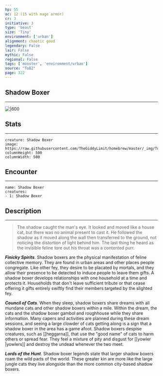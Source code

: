 ```yaml
---
hp: 55
ac: 12 (15 with mage armor)
cr: 3
initiative: 3
type: 'beast'    
size: 'Tiny'
environment: ['urban']
alignment: chaotic good
legendary: False
lair: False
mythic: False
regional: False
tags: ['monster', 'environment/urban']
source: "ToB2"
page: 322
---
```


## Shadow Boxer
---

![|600](https://raw.githubusercontent.com/TheGiddyLimit/homebrew/master/_img/ToB2/creature/Shadow%20Boxer.webp)

## Stats
---

```statblock
creature: Shadow Boxer
image: https://raw.githubusercontent.com/TheGiddyLimit/homebrew/master/_img/ToB2/creature/token/Shadow%20Boxer%20%28Token%29.png
columnHeight: 500
columnWidth: 500
```

## Encounter
---

```encounter-table
name: Shadow Boxer
creatures:
- 1: Shadow Boxer
```

## Description
---
>The shadow caught the man's eye. It looked and moved like a house cat, but there was no animal present to cast it. He followed the shadow as it moved along the wall then transferred to the ground, not noticing the distortion of light behind him. The last thing he heard as the invisible feline tore out his throat was a contented purr.

**_Finicky Spirits_**. Shadow boxers are the physical manifestation of feline collective memory. They are found in urban areas and other places people congregate. Like other fey, they desire to be placated by mortals, and they allow their presence to be detected to induce people to leave them gifts. A shadow boxer develops relationships with one household at a time and protects it. Households that don't leave sufficient tribute or that cease offering it gifts entirely swiftly find their members targeted by the slighted fey.

**_Council of Cats_**. When they sleep, shadow boxers share dreams with all mundane cats and other shadow boxers within a mile. Within the dream, the cats and the shadow boxer gambol and roughhouse while they share information. Many capers and activities are planned during these dream sessions, and seeing a large clowder of cats getting along is a sign that a shadow boxer in the area has a game afoot. Shadow boxers despise creatures, such as [[heggarna]], that use the "good name" of cats to harm others or spread fear. They feel a mixture of pity and disgust for [[yowler \|yowlers]] and destroy the undead whenever the two meet.

**_Lords of the Hunt_**. Shadow boxer legends state that larger shadow boxers roam the wild parts of the world. These greater kin are more like the large jungle cats they live alongside than the more common city-based shadow boxers.






